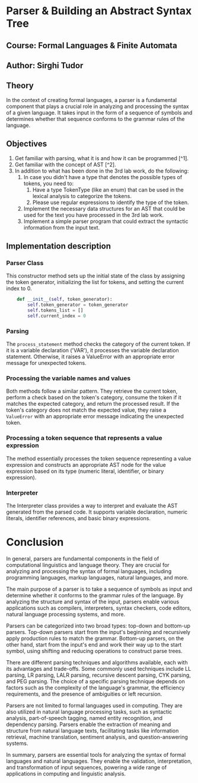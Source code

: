 # Parser & Building an Abstract Syntax Tree

## Course: Formal Languages & Finite Automata  
## Author: Sirghi Tudor




## Theory


In the context of creating formal languages, a parser is a fundamental component that plays a crucial role in analyzing and processing the syntax of a given language. It takes input in the form of a sequence of symbols and determines whether that sequence conforms to the grammar rules of the language.
## Objectives

1. Get familiar with parsing, what it is and how it can be programmed [^1].
2. Get familiar with the concept of AST [^2].
3. In addition to what has been done in the 3rd lab work, do the following:
    1. In case you didn't have a type that denotes the possible types of tokens, you need to:
        1. Have a type TokenType (like an enum) that can be used in the lexical analysis to categorize the tokens.
        2. Please use regular expressions to identify the type of the token.
    2. Implement the necessary data structures for an AST that could be used for the text you have processed in the 3rd lab work.
    3. Implement a simple parser program that could extract the syntactic information from the input text.


## Implementation description

### Parser Class

This constructor method sets up the initial state of the class by assigning the token generator, initializing the list for tokens, and setting the current index to 0.
```python
    def __init__(self, token_generator):
        self.token_generator = token_generator
        self.tokens_list = []
        self.current_index = 0
```

### Parsing
The `process_statement` method checks the category of the current token. If it is a variable declaration ('VAR'), it processes the variable declaration statement. Otherwise, it raises a ValueError with an appropriate error message for unexpected tokens.

### Processing the variable names and values

Both methods follow a similar pattern. They retrieve the current token, perform a check based on the token's category, consume the token if it matches the expected category, and return the processed result. If the token's category does not match the expected value, they raise a `ValueError` with an appropriate error message indicating the unexpected token.


### Processing a token sequence that represents a value expression
The method essentially processes the token sequence representing a value expression and constructs an appropriate AST node for the value expression based on its type (numeric literal, identifier, or binary expression).

### Interpreter 
The Interpreter class provides a way to interpret and evaluate the AST generated from the parsed code. It supports variable declaration, numeric literals, identifier references, and basic binary expressions.


# Conclusion
In general, parsers are fundamental components in the field of computational linguistics and language theory. They are crucial for analyzing and processing the syntax of formal languages, including programming languages, markup languages, natural languages, and more.

The main purpose of a parser is to take a sequence of symbols as input and determine whether it conforms to the grammar rules of the language. By analyzing the structure and syntax of the input, parsers enable various applications such as compilers, interpreters, syntax checkers, code editors, natural language processing systems, and more.

Parsers can be categorized into two broad types: top-down and bottom-up parsers. Top-down parsers start from the input's beginning and recursively apply production rules to match the grammar. Bottom-up parsers, on the other hand, start from the input's end and work their way up to the start symbol, using shifting and reducing operations to construct parse trees.

There are different parsing techniques and algorithms available, each with its advantages and trade-offs. Some commonly used techniques include LL parsing, LR parsing, LALR parsing, recursive descent parsing, CYK parsing, and PEG parsing. The choice of a specific parsing technique depends on factors such as the complexity of the language's grammar, the efficiency requirements, and the presence of ambiguities or left recursion.

Parsers are not limited to formal languages used in computing. They are also utilized in natural language processing tasks, such as syntactic analysis, part-of-speech tagging, named entity recognition, and dependency parsing. Parsers enable the extraction of meaning and structure from natural language texts, facilitating tasks like information retrieval, machine translation, sentiment analysis, and question-answering systems.

In summary, parsers are essential tools for analyzing the syntax of formal languages and natural languages. They enable the validation, interpretation, and transformation of input sequences, powering a wide range of applications in computing and linguistic analysis.
